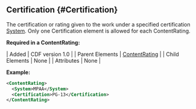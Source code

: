 ---
---

## Certification {#Certification}

The certification or rating given to the work under a specified certification [System](#System). Only one Certification element is allowed for each ContentRating.

**Required in a ContentRating:**

| Added | CDF version 1.0 |
| Parent Elements | [ContentRating](#ContentRating) |
| Child Elements | None |
| Attributes | None |

**Example:**

```xml
<ContentRating>
  <System>MPAA</System>
  <Certification>PG-13</Certification>
</ContentRating>
```

